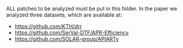 ALL patches to be analyzed must be put in this folder.
In the paper we analyzed three datasets, which are available at:
* https://github.com/KTH/drr
* https://github.com/SerVal-DTF/APR-Efficiency
* https://github.com/SOLAR-group/APIARTy
